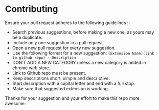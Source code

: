 # Contributing

  Ensure your pull request adheres to the following guidelines :-
  
* Search previous suggestions, before making a new one, as yours may be a duplicate.
* Include only one suggestion in a pull request.
* Open a new pull request for every new suggestion.
* Use the following format for a new suggestion: `[Extension Name](link to github repo) - Description`
* DON'T ADD A NEW CATEGORY unless a new category is added in chrome web store.
* Link to Github repo must be present.
* Keep descriptions short, simple and descriptive.
* Start description with a capital letter and end with a full stop.
* Make sure that suggested extension is working.

Thanks for your suggestion and your effort to make this repo more awesome.
